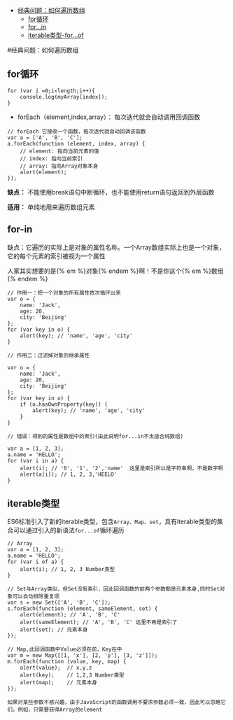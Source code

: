 * [经典问题：如何遍历数组](#经典问题：如何遍历数组)
    * [for循环](#for循环)
    * [for...in](#for-in)
    * [iterable类型-for...of](#iterable类型)


#经典问题：如何遍历数组


## for循环

```
for (var i =0;i<length;i++){
    console.log(myArray[index]);
}
```
* forEach（element,index,array）： 每次迭代就会自动调用回调函数

```
// forEach 它接收一个函数，每次迭代就自动回调该函数
var a = ['A', 'B', 'C'];
a.forEach(function (element, index, array) {
    // element: 指向当前元素的值
    // index: 指向当前索引
    // array: 指向Array对象本身
    alert(element);
});
```
**缺点：** 不能使用break语句中断循环，也不能使用return语句返回到外层函数

**适用：** 单纯地用来遍历数组元素

## for-in

缺点：它遍历的实际上是对象的属性名称。一个Array数组实际上也是一个对象，它的每个元素的索引被视为一个属性

人家其实想要的是{% em %}对象{% endem %}啊！不是你这个{% em %}数组{% endem %}

```
// 作用一：把一个对象的所有属性依次循环出来
var o = {
    name: 'Jack',
    age: 20,
    city: 'Beijing'
};
for (var key in o) {
    alert(key); // 'name', 'age', 'city'
}
```
```
// 作用二：过滤掉对象的继承属性

var o = {
    name: 'Jack',
    age: 20,
    city: 'Beijing'
};
for (var key in o) {
    if (o.hasOwnProperty(key)) {
        alert(key); // 'name', 'age', 'city'
    }
}
```
```
// 错误：得到的属性是数组中的索引(由此说明for...in不太适合纯数组)

var a = [1, 2, 3];
a.name = 'HELLO';
for (var i in a) {
    alert(i); // '0', '1', '2','name'  这里是索引所以是字符串啊，不是数字啊
    alert(a[i]); // 1, 2, 3,'HEELO'
}
```
## iterable类型

ES6标准引入了新的iterable类型，包含`Array、Map、set`，具有iterable类型的集合可以通过引入的新语法`for...of`循环遍历

```
// Array
var a = [1, 2, 3];
a.name = 'HELLO';
for (var i of a) {
    alert(i); // 1, 2, 3 Number类型
}

// Set与Array类似，但Set没有索引，因此回调函数的前两个参数都是元素本身,同时Set对象可以自动排除重复项
var s = new Set(['A', 'B', 'C']);
s.forEach(function (element, sameElement, set) {
    alert(element); // 'A', 'B', 'C'
    alert(sameElement); // 'A', 'B', 'C' 这里不再是索引了
    alert(set); // 元素本身
});

// Map,此回调函数中Value必须在前，Key在中
var m = new Map([[1, 'x'], [2, 'y'], [3, 'z']]);
m.forEach(function (value, key, map) {
    alert(value);  // x,y,z
    alert(key);    // 1,2,3 Number类型
    alert(map);    // 元素本身
});

如果对某些参数不感兴趣，由于JavaScript的函数调用不要求参数必须一致，因此可以忽略它们。例如，只需要获得Array的element
```



















